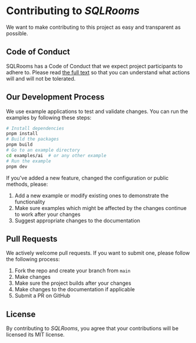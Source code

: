 # Contributing to _SQLRooms_

We want to make contributing to this project as easy and transparent as possible.

## Code of Conduct

SQLRooms has a Code of Conduct that we expect project participants to adhere
to. Please read [the full text](https://github.com/sqlrooms/sqlrooms/CODE_OF_CONDUCT.md) so that you can understand
what actions will and will not be tolerated.

## Our Development Process

We use example applications to test and validate changes. You can run the examples by following these steps:

```bash
# Install dependencies
pnpm install
# Build the packages
pnpm build
# Go to an example directory
cd examples/ai  # or any other example
# Run the example
pnpm dev
```

If you've added a new feature, changed the configuration or public methods, please:

1. Add a new example or modify existing ones to demonstrate the functionality
2. Make sure examples which might be affected by the changes continue to work after your changes
3. Suggest appropriate changes to the documentation

## Pull Requests

We actively welcome pull requests. If you want to submit one, please follow the following process:

1. Fork the repo and create your branch from `main`
2. Make changes
3. Make sure the project builds after your changes
4. Make changes to the documentation if applicable
5. Submit a PR on GitHub

## License

By contributing to _SQLRooms_, you agree that your contributions will be licensed its MIT license.
